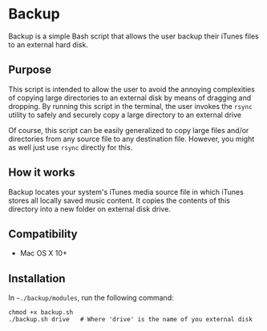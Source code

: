# Backup

Backup is a simple Bash script that allows the user backup their iTunes files to an external hard disk.

## Purpose

This script is intended to allow the user to avoid the annoying complexities of copying large directories to an external disk by means of dragging and dropping. By running this script in the terminal, the user invokes the `rsync` utility to safely and securely copy a large directory to an external drive

Of course, this script can be easily generalized to copy large files and/or directories from any source file to any destination file. However, you might as well just use `rsync` directly for this.

## How it works

Backup locates your system's iTunes media source file in which iTunes stores all locally saved music content. It copies the contents of this directory into a new folder on external disk drive.

## Compatibility

* Mac OS X 10+

## Installation

In `~./backup/modules`, run the following command:

```
chmod +x backup.sh
./backup.sh drive   # Where 'drive' is the name of you external disk
```
